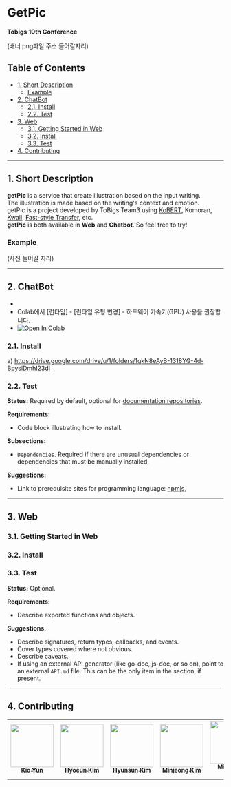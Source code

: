 # GetPic
**Tobigs 10th Conference**

(배너 png파일 주소 들어갈자리)

## Table of Contents
- [1. Short Description](#1-short-description)
  - [Example](#example)
- [2. ChatBot](#2-chatbot)
  - [2.1. Install](#21-install)
  - [2.2. Test](#22-test)
- [3. Web](#3-web)
  - [3.1. Getting Started in Web](#31-getting-started-in-web)
  - [3.2. Install](#32-install)
  - [3.3. Test](#33-test)
- [4. Contributing](#4-contributing)
  

---

## 1. Short Description

**getPic** is a service that create illustration based on the input writing. <br/>
The illustration is made based on the writing's context and emotion.<br/>
getPic is a project developed by ToBigs Team3 using [KoBERT](https://github.com/SKTBrain/KoBERT/blob/master/README.md), Komoran, [Kwaii](https://github.com/kakao/khaiii.git), [Fast-style Transfer](https://hoya012.github.io/blog/Fast-Style-Transfer-Tutorial/), etc.<br/>
**getPic** is both available in **Web** and **Chatbot**.
So feel free to try!

### Example

(사진 들어갈 자리)


---

  
## 2. ChatBot
- 
- Colab에서 [런타임] - [런타임 유형 변경] - 하드웨어 가속기(GPU) 사용을 권장합니다.
- [![Open In Colab](https://colab.research.google.com/assets/colab-badge.svg)](https://colab.research.google.com/github/SKTBrain/KoBERT/blob/master/scripts/NSMC/naver_review_classifications_pytorch_kobert.ipynb)

### 2.1. Install

a) https://drive.google.com/drive/u/1/folders/1qkN8eAyB-1318YG-4d-BpyslDmhI23dI


### 2.2. Test

**Status:** Required by default, optional for [documentation repositories](#definitions).

**Requirements:**
- Code block illustrating how to install.

**Subsections:**
- `Dependencies`. Required if there are unusual dependencies or dependencies that must be manually installed.

**Suggestions:**
- Link to prerequisite sites for programming language: [npmjs](https://npmjs.com),


---

## 3. Web

### 3.1. Getting Started in Web

### 3.2. Install

### 3.3. Test

**Status:** Optional.

**Requirements:**
- Describe exported functions and objects.

**Suggestions:**
- Describe signatures, return types, callbacks, and events.
- Cover types covered where not obvious.
- Describe caveats.
- If using an external API generator (like go-doc, js-doc, or so on), point to an external `API.md` file. This can be the only item in the section, if present.

---

## 4. Contributing

<table>
  <tr>
    <td align="center"><a href="https://github.com/yunkio"><img src="https://user-images.githubusercontent.com/48192546/94985703-c4803500-0593-11eb-8912-341bf38e9fa4.jpg" width="100px;" alt=""/><br /><sub><b>Kio Yun</b></sub> </a></td>
      <td align="center"><a href="https://github.com/hyo-eun-kim"><img src="https://user-images.githubusercontent.com/48192546/94985814-a961f500-0594-11eb-81e0-ca1b0985adcf.jpg" width="100px;" alt=""/><br /><sub><b>Hyoeun Kim</b></sub> </a></td>
      <td align="center"><a href="https://github.com/KimHyunsun"><img src="https://user-images.githubusercontent.com/48192546/94985822-b0890300-0594-11eb-93a6-0d7965ea55dc.jpg" width="100px;" alt=""/><br /><sub><b>Hyunsun Kim</b></sub> </a></td>
    <td align="center"><a href="https://github.com/kmmnjng528"><img src="https://user-images.githubusercontent.com/48192546/94985889-28572d80-0595-11eb-98df-301edd4b764d.jpg" width="100px;" alt=""/><br /><sub><b>Minjeong Kim</b></sub> </a></td>
    <td align="center"><a href="https://github.com/gyeong707"><img src="https://user-images.githubusercontent.com/48192546/94985892-2db47800-0595-11eb-80dd-1f053acc0fc9.jpg" width="100px;" alt=""/><br /><sub><b>Migyeong Kang</b></sub> </a></td>
    <td align="center"><a href="https://github.com/602-go"><img src="https://user-images.githubusercontent.com/48192546/94985894-3016d200-0595-11eb-9159-5db2eb4de0c5.jpg" width="100px;" alt=""/><br /><sub><b>Yookyung Kho</b></sub> </a></td>
  </tr>
</table>
